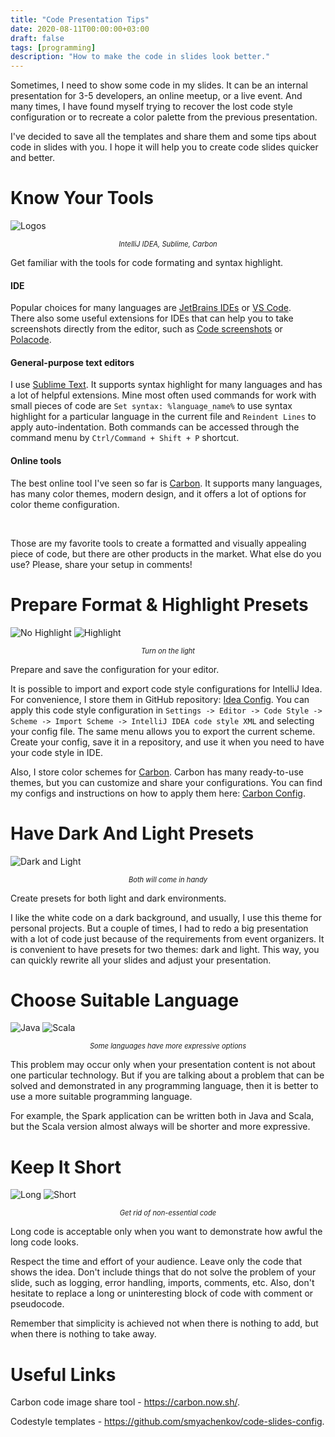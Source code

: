 ```yaml
---
title: "Code Presentation Tips"
date: 2020-08-11T00:00:00+03:00
draft: false
tags: [programming]
description: "How to make the code in slides look better."
---
```


Sometimes, I need to show some code in my slides. It can be an internal presentation for 3-5 developers, an online meetup, or a live event. And many times, I have found myself trying to recover the lost code style configuration or to recreate a color palette from the previous presentation.

I've decided to save all the templates and share them and some tips about code in slides with you. I hope it will help you to create code slides quicker and better. 

# Know Your Tools

![Logos](/images/6_code_presentation/logos.png#center)

<div style="text-align: center; font-size:0.8em; font-style: italic;">IntelliJ IDEA, Sublime, Carbon</div>

Get familiar with the tools for code formating and syntax highlight.

#### IDE
Popular choices for many languages are [JetBrains IDEs](https://jetbrains.com/) or [VS Code](https://code.visualstudio.com/).  
There also some useful extensions for IDEs that can help you to take screenshots directly from the editor, such as [Code screenshots](https://plugins.jetbrains.com/plugin/9406-code-screenshots) or [Polacode](https://dev.to/arbaoui_mehdi/take-a-screenshot-of-vscode-using-polacode-extension-524h).  

#### General-purpose text editors
I use [Sublime Text](https://www.sublimetext.com/). It supports syntax highlight for many languages and has a lot of helpful extensions. Mine most often used commands for work with small pieces of code are `Set syntax: %language_name%` to use syntax highlight for a particular language in the current file and `Reindent Lines` to apply auto-indentation. Both commands can be accessed through the command menu by `Ctrl/Command + Shift + P` shortcut.

#### Online tools
The best online tool I've seen so far is [Carbon](https://carbon.now.sh/). It supports many languages, has many color themes, modern design, and it offers a lot of options for color theme configuration.

<br>

Those are my favorite tools to create a formatted and visually appealing piece of code, but there are other products in the market. What else do you use? Please, share your setup in comments!

# Prepare Format & Highlight Presets

![No Highlight](/images/6_code_presentation/highlight_1.png#center)
![Highlight](/images/6_code_presentation/highlight_2.png#center)

<div style="text-align: center; font-size:0.8em; font-style: italic;">Turn on the light</div>

Prepare and save the configuration for your editor.

It is possible to import and export code style configurations for IntelliJ Idea. For convenience, I store them in GitHub repository: [Idea Config](https://github.com/smyachenkov/code-slides-config/tree/master/idea). You can apply this code style configuration in `Settings -> Editor -> Code Style -> Scheme -> Import Scheme -> IntelliJ IDEA code style XML` and selecting your config file. The same menu allows you to export the current scheme. Create your config, save it in a repository, and use it when you need to have your code style in IDE.

Also, I store color schemes for [Carbon](https://carbon.now.sh/). Carbon has many ready-to-use themes, but you can customize and share your configurations. You can find my configs and instructions on how to apply them here: [Carbon Config](https://github.com/smyachenkov/code-slides-config/tree/master/carbon).

# Have Dark And Light Presets

![Dark and Light](/images/6_code_presentation/color.png#center)
<div style="text-align: center; font-size:0.8em; font-style: italic;">Both will come in handy</div>

Create presets for both light and dark environments.

I like the white code on a dark background, and usually, I use this theme for personal projects. But a couple of times, I had to redo a big presentation with a lot of code just because of the requirements from event organizers. It is convenient to have presets for two themes: dark and light. This way, you can quickly rewrite all your slides and adjust your presentation.
 
# Choose Suitable Language

![Java](/images/6_code_presentation/lang_1.png#center)
![Scala](/images/6_code_presentation/lang_2.png#center)

<div style="text-align: center; font-size:0.8em; font-style: italic;">Some languages have more expressive options</div>

This problem may occur only when your presentation content is not about one particular technology. But if you are talking about a problem that can be solved and demonstrated in any programming language, then it is better to use a more suitable programming language.

For example, the Spark application can be written both in Java and Scala, but the Scala version almost always will be shorter and more expressive.  

# Keep It Short

![Long](/images/6_code_presentation/long_1.png#center)
![Short](/images/6_code_presentation/long_2.png#center)

<div style="text-align: center; font-size:0.8em; font-style: italic;">Get rid of non-essential code</div>

Long code is acceptable only when you want to demonstrate how awful the long code looks.

Respect the time and effort of your audience. Leave only the code that shows the idea. Don't include things that do not solve the problem of your slide, such as logging, error handling, imports, comments, etc. Also, don't hesitate to replace a long or uninteresting block of code with comment or pseudocode.

Remember that simplicity is achieved not when there is nothing to add, but when there is nothing to take away.

# Useful Links

Carbon code image share tool - https://carbon.now.sh/.

Codestyle templates - https://github.com/smyachenkov/code-slides-config.

